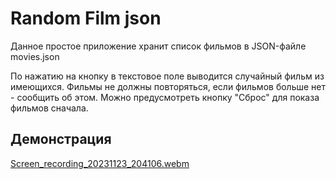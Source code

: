 # Random Film json

Данное простое приложение хранит список фильмов в JSON-файле movies.json

По нажатию на кнопку в текстовое поле выводится случайный фильм из имеющихся.
Фильмы не должны повторяться, если фильмов больше нет - сообщить об этом.
Можно предусмотреть кнопку "Сброс" для показа фильмов сначала.

## Демонстрация
[Screen_recording_20231123_204106.webm](https://github.com/vladnov138/AndroidDevelopment/assets/113700660/7595e409-25b7-4661-9bc0-4abe817b1035)

